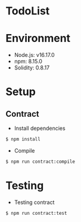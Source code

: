 # TodoList
# Environment
- Node.js: v16.17.0
- npm: 8.15.0
- Solidity: 0.8.17

# Setup
## Contract
- Install dependencies

```sh
$ npm install
```

- Compile

```sh
$ npm run contract:compile
```


# Testing
- Testing contract

```sh
$ npm run contract:test
```

